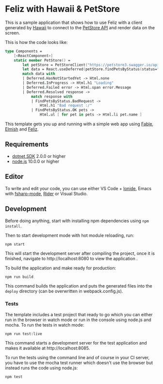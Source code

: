 # Feliz with Hawaii & PetStore

This is a sample application that shows how to use Feliz with a client generated by [Hawaii](https://github.com/Zaid-Ajaj/Hawaii) to connect to the [PetStore API](https://petstore3.swagger.io/) and render data on the screen.

This is how the code looks like:
```fs
type Components =
    [<ReactComponent>]
    static member PetStore() =
        let petStore = PetStoreClient("https://petstore3.swagger.io/api/v3")
        let data = React.useDeferred(petStore.findPetsByStatus(status="available"), [| |])
        match data with
        | Deferred.HasNotStartedYet -> Html.none
        | Deferred.InProgress -> Html.h1 "Loading"
        | Deferred.Failed error -> Html.span error.Message
        | Deferred.Resolved response ->
            match response with
            | FindPetsByStatus.BadRequest ->
                Html.h1 "Bad request :/"
            | FindPetsByStatus.OK pets ->
                Html.ul [ for pet in pets -> Html.li pet.name ]
```

This template gets you up and running with a simple web app using [Fable](http://fable.io/), [Elmish](https://fable-elmish.github.io/) and [Feliz](https://github.com/Zaid-Ajaj/Feliz).

## Requirements

* [dotnet SDK](https://www.microsoft.com/net/download/core) 2.0.0 or higher
* [node.js](https://nodejs.org) 10.0.0 or higher


## Editor

To write and edit your code, you can use either VS Code + [Ionide](http://ionide.io/), Emacs with [fsharp-mode](https://github.com/fsharp/emacs-fsharp-mode), [Rider](https://www.jetbrains.com/rider/) or Visual Studio.


## Development

Before doing anything, start with installing npm dependencies using `npm install`.

Then to start development mode with hot module reloading, run:
```bash
npm start
```
This will start the development server after compiling the project, once it is finished, navigate to http://localhost:8080 to view the application .

To build the application and make ready for production:
```
npm run build
```
This command builds the application and puts the generated files into the `deploy` directory (can be overwritten in webpack.config.js).

### Tests

The template includes a test project that ready to go which you can either run in the browser in watch mode or run in the console using node.js and mocha. To run the tests in watch mode:
```
npm run test:live
```
This command starts a development server for the test application and makes it available at http://localhost:8085.

To run the tests using the command line and of course in your CI server, you have to use the mocha test runner which doesn't use the browser but instead runs the code using node.js:
```
npm test
```